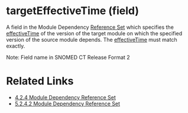 # targetEffectiveTime (field)

A field in the Module Dependency [Reference Set](https://confluence.ihtsdotools.org/display/DOCGLOSS/Reference+Set "Glossary link: Reference Set") which specifies the [effectiveTime](https://confluence.ihtsdotools.org/display/DOCGLOSS/effectiveTime "Glossary link: effectiveTime") of the version of the target module on which the specified version of the source module depends. The [effectiveTime](https://confluence.ihtsdotools.org/display/DOCGLOSS/effectiveTime "Glossary link: effectiveTime") must match exactly. 

Note: Field name in SNOMED CT Release Format 2

# Related Links

  * [4.2.4 Module Dependency Reference Set](/pages/createpage.action?spaceKey=DOCTSG&title=4.2.4+Module+Dependency+Reference+Set)
  * [5.2.4.2 Module Dependency Reference Set](5.2.4.2-Module-Dependency-Reference-Set_28739379.html)

